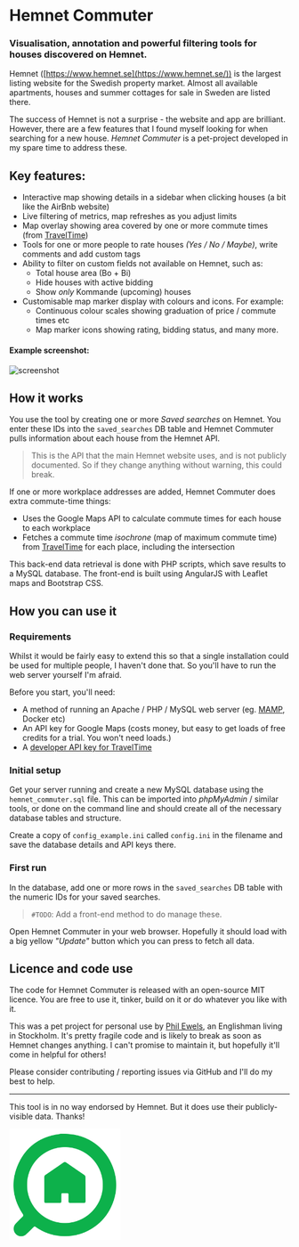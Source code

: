 # Hemnet Commuter

### Visualisation, annotation and powerful filtering tools for houses discovered on Hemnet.

Hemnet ([https://www.hemnet.se](https://www.hemnet.se/)) is the largest listing website for the Swedish property market.
Almost all available apartments, houses and summer cottages for sale in Sweden are listed there.

The success of Hemnet is not a surprise - the website and app are brilliant.
However, there are a few features that I found myself looking for when searching for a new house.
_Hemnet Commuter_ is a pet-project developed in my spare time to address these.

## Key features:

* Interactive map showing details in a sidebar when clicking houses (a bit like the AirBnb website)
* Live filtering of metrics, map refreshes as you adjust limits
* Map overlay showing area covered by one or more commute times (from [TravelTime](https://traveltime.com/travel-time-maps))
* Tools for one or more people to rate houses _(Yes / No / Maybe)_, write comments and add custom tags
* Ability to filter on custom fields not available on Hemnet, such as:
  * Total house area (Bo + Bi)
  * Hide houses with active bidding
  * Show _only_ Kommande (upcoming) houses
* Customisable map marker display with colours and icons. For example:
  * Continuous colour scales showing graduation of price / commute times etc
  * Map marker icons showing rating, bidding status, and many more.

#### Example screenshot:

![screenshot](screenshot.png)

## How it works

You use the tool by creating one or more _Saved searches_ on Hemnet.
You enter these IDs into the `saved_searches` DB table and Hemnet Commuter pulls information about each house from the Hemnet API.

> This is the API that the main Hemnet website uses, and is not publicly documented. So if they change anything without warning, this could break.

If one or more workplace addresses are added, Hemnet Commuter does extra commute-time things:

* Uses the Google Maps API to calculate commute times for each house to each workplace
* Fetches a commute time _isochrone_ (map of maximum commute time) from [TravelTime](https://traveltime.com/travel-time-maps) for each place, including the intersection

This back-end data retrieval is done with PHP scripts, which save results to a MySQL database.
The front-end is built using AngularJS with Leaflet maps and Bootstrap CSS.

## How you can use it

### Requirements

Whilst it would be fairly easy to extend this so that a single installation could be used for multiple people,
I haven't done that. So you'll have to run the web server yourself I'm afraid.

Before you start, you'll need:

* A method of running an Apache / PHP / MySQL web server (eg. [MAMP](https://www.mamp.info/), Docker etc)
* An API key for Google Maps (costs money, but easy to get loads of free credits for a trial. You won't need loads.)
* A [developer API key for TravelTime](https://traveltime.com/travel-time-maps?openDialog=true)

### Initial setup

Get your server running and create a new MySQL database using the `hemnet_commuter.sql` file.
This can be imported into _phpMyAdmin_ / similar tools, or done on the command line and should create all of
the necessary database tables and structure.

Create a copy of `config_example.ini` called `config.ini` in the filename and save the
database details and API keys there.

### First run

In the database, add one or more rows in the `saved_searches` DB table with the numeric IDs for your saved searches.

> `#TODO`: Add a front-end method to do manage these.

Open Hemnet Commuter in your web browser. Hopefully it should load with a big yellow _"Update"_ button
which you can press to fetch all data.

## Licence and code use

The code for Hemnet Commuter is released with an open-source MIT licence.
You are free to use it, tinker, build on it or do whatever you like with it.

This was a pet project for personal use by [Phil Ewels](http://phil.ewels.co.uk), an
Englishman living in Stockholm. It's pretty fragile code and is likely to break
as soon as Hemnet changes anything. I can't promise to maintain it, but hopefully
it'll come in helpful for others!

Please consider contributing / reporting issues via GitHub and I'll do my best to help.

---

This tool is in no way endorsed by Hemnet. But it does use their publicly-visible data. Thanks!

<img src="hemnet.svg" width="200">
